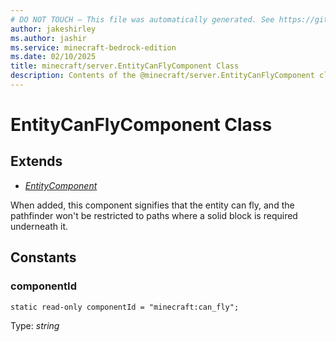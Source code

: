 ```yaml
---
# DO NOT TOUCH — This file was automatically generated. See https://github.com/mojang/minecraftapidocsgenerator to modify descriptions, examples, etc.
author: jakeshirley
ms.author: jashir
ms.service: minecraft-bedrock-edition
ms.date: 02/10/2025
title: minecraft/server.EntityCanFlyComponent Class
description: Contents of the @minecraft/server.EntityCanFlyComponent class.
---
```

# EntityCanFlyComponent Class

## Extends
- [*EntityComponent*](EntityComponent.md)

When added, this component signifies that the entity can fly, and the pathfinder won't be restricted to paths where a solid block is required underneath it.

## Constants

### **componentId**
`static read-only componentId = "minecraft:can_fly";`

Type: *string*
